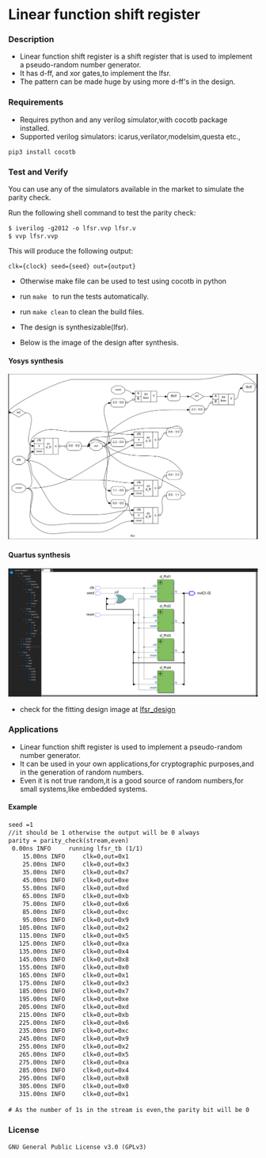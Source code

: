 # Linear function shift register

### Description

- Linear function shift register is a shift register that is used to implement a pseudo-random number generator.
- It has d-ff, and xor gates,to implement the lfsr.
- The pattern can be made huge by using more d-ff's in the design.

### Requirements

- Requires python and any verilog simulator,with cocotb package installed.
- Supported verilog simulators: icarus,verilator,modelsim,questa etc.,

``` 
pip3 install cocotb
```
### Test and Verify
You can use any of the simulators available in the market to simulate the parity check.

Run the following shell command to test the parity check:

```
$ iverilog -g2012 -o lfsr.vvp lfsr.v
$ vvp lfsr.vvp
```
This will produce the following output:

```
clk={clock} seed={seed} out={output}
```
- Otherwise make file can be used to test using cocotb in python
- run ```make ``` to run the tests automatically.
- run ```make clean``` to clean the build files.

- The design is synthesizable(lfsr).
- Below is the image of the design after synthesis.

#### Yosys synthesis
![Yosys](synthesis_circuit/lfsr_yosys.png)

#### Quartus synthesis
![Quartus](synthesis_circuit/lfsr_quartus.png)

- check for the fitting design image at [lfsr_design](synthesis_circuit/lfsr_quartus_post_fitting_mapping.png)

### Applications

- Linear function shift register is used to implement a pseudo-random number generator.
- It can be used in your own applications,for cryptographic purposes,and in the generation of random numbers.
- Even it is not true random,it is a good source of random numbers,for small systems,like embedded systems.

#### Example

```
seed =1
//it should be 1 otherwise the output will be 0 always
parity = parity_check(stream,even)
 0.00ns INFO     running lfsr_tb (1/1)
    15.00ns INFO     clk=0,out=0x1
    25.00ns INFO     clk=0,out=0x3
    35.00ns INFO     clk=0,out=0x7
    45.00ns INFO     clk=0,out=0xe
    55.00ns INFO     clk=0,out=0xd
    65.00ns INFO     clk=0,out=0xb
    75.00ns INFO     clk=0,out=0x6
    85.00ns INFO     clk=0,out=0xc
    95.00ns INFO     clk=0,out=0x9
   105.00ns INFO     clk=0,out=0x2
   115.00ns INFO     clk=0,out=0x5
   125.00ns INFO     clk=0,out=0xa
   135.00ns INFO     clk=0,out=0x4
   145.00ns INFO     clk=0,out=0x8
   155.00ns INFO     clk=0,out=0x0
   165.00ns INFO     clk=0,out=0x1
   175.00ns INFO     clk=0,out=0x3
   185.00ns INFO     clk=0,out=0x7
   195.00ns INFO     clk=0,out=0xe
   205.00ns INFO     clk=0,out=0xd
   215.00ns INFO     clk=0,out=0xb
   225.00ns INFO     clk=0,out=0x6
   235.00ns INFO     clk=0,out=0xc
   245.00ns INFO     clk=0,out=0x9
   255.00ns INFO     clk=0,out=0x2
   265.00ns INFO     clk=0,out=0x5
   275.00ns INFO     clk=0,out=0xa
   285.00ns INFO     clk=0,out=0x4
   295.00ns INFO     clk=0,out=0x8
   305.00ns INFO     clk=0,out=0x0
   315.00ns INFO     clk=0,out=0x1

# As the number of 1s in the stream is even,the parity bit will be 0
```

### License

    GNU General Public License v3.0 (GPLv3)
